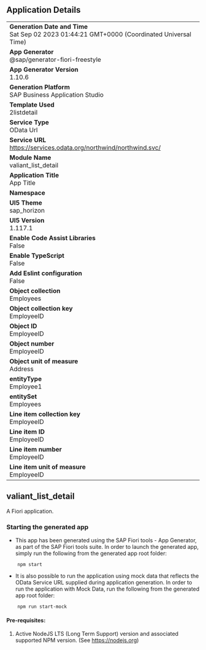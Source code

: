 ## Application Details
|               |
| ------------- |
|**Generation Date and Time**<br>Sat Sep 02 2023 01:44:21 GMT+0000 (Coordinated Universal Time)|
|**App Generator**<br>@sap/generator-fiori-freestyle|
|**App Generator Version**<br>1.10.6|
|**Generation Platform**<br>SAP Business Application Studio|
|**Template Used**<br>2listdetail|
|**Service Type**<br>OData Url|
|**Service URL**<br>https://services.odata.org/northwind/northwind.svc/
|**Module Name**<br>valiant_list_detail|
|**Application Title**<br>App Title|
|**Namespace**<br>|
|**UI5 Theme**<br>sap_horizon|
|**UI5 Version**<br>1.117.1|
|**Enable Code Assist Libraries**<br>False|
|**Enable TypeScript**<br>False|
|**Add Eslint configuration**<br>False|
|**Object collection**<br>Employees|
|**Object collection key**<br>EmployeeID|
|**Object ID**<br>EmployeeID|
|**Object number**<br>EmployeeID|
|**Object unit of measure**<br>Address|
|**entityType**<br>Employee1|
|**entitySet**<br>Employees|
|**Line item collection key**<br>EmployeeID|
|**Line item ID**<br>EmployeeID|
|**Line item number**<br>EmployeeID|
|**Line item unit of measure**<br>EmployeeID|

## valiant_list_detail

A Fiori application.

### Starting the generated app

-   This app has been generated using the SAP Fiori tools - App Generator, as part of the SAP Fiori tools suite.  In order to launch the generated app, simply run the following from the generated app root folder:

```
    npm start
```

- It is also possible to run the application using mock data that reflects the OData Service URL supplied during application generation.  In order to run the application with Mock Data, run the following from the generated app root folder:

```
    npm run start-mock
```

#### Pre-requisites:

1. Active NodeJS LTS (Long Term Support) version and associated supported NPM version.  (See https://nodejs.org)


